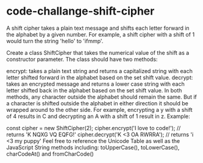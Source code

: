 # code-challange-shift-cipher
A shift cipher takes a plain text message and shifts each letter forward in the alphabet by a given number. For example, a shift cipher with a shift of 1 would turn the string 'hello' to 'ifmmp'.

Create a class ShiftCipher that takes the numerical value of the shift as a constructor parameter. The class should have two methods:

encrypt: takes a plain text string and returns a capitalized string with each letter shifted forward in the alphabet based on the set shift value.
decrypt: takes an encrypted message and returns a lower case string with each letter shifted back in the alphabet based on the set shift value.
In both methods, any character outside the alphabet should remain the same.
But if a character is shifted outside the alphabet in either direction it should be wrapped around to the other side. For example, encrypting a y with a shift of 4 results in C and decrypting an A with a shift of 1 result in z.
Example:

const cipher = new ShiftCipher(2);
cipher.encrypt('I love to code!'); // returns 'K NQXG VQ EQFG!'
cipher.decrypt('K <3 OA RWRRA'); // returns 'i <3 my puppy'
Feel free to reference the Unicode Table as well as the JavaScript String methods including: toUpperCase(), toLowerCase(), charCodeAt() and fromCharCode()
